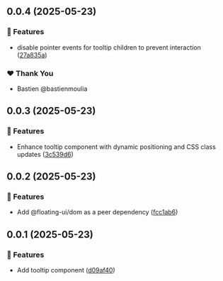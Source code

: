 ## 0.0.4 (2025-05-23)

### 🚀 Features

- disable pointer events for tooltip children to prevent interaction ([27a835a](https://github.com/bastienmoulia/ngx-overlay/commit/27a835a))

### ❤️ Thank You

- Bastien @bastienmoulia

## 0.0.3 (2025-05-23)

### 🚀 Features

- Enhance tooltip component with dynamic positioning and CSS class updates ([3c539d6](https://github.com/bastienmoulia/ngx-overlay/commit/3c539d6))

## 0.0.2 (2025-05-23)

### 🚀 Features

- Add @floating-ui/dom as a peer dependency ([fcc1ab6](https://github.com/bastienmoulia/ngx-overlay/commit/fcc1ab6))

## 0.0.1 (2025-05-23)

### 🚀 Features

- Add tooltip component ([d09af40](https://github.com/bastienmoulia/ngx-overlay/commit/d09af40))
